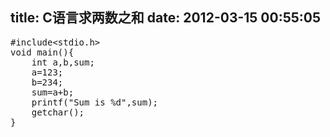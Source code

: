 title: C语言求两数之和
date: 2012-03-15 00:55:05
---

<pre class="prettyprint lang-cpp">#include&lt;stdio.h&gt;
void main(){
	int a,b,sum;
	a=123;
	b=234;
	sum=a+b;
	printf("Sum is %d",sum);
	getchar();
}</pre>
<br />